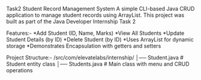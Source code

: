 Task2
Student Record Management System
A simple CLI-based Java CRUD application to manage student records using ArrayList.
This project was built as part of the Java Developer Internship Task 2

Features:-
*Add Student (ID, Name, Marks)
*View All Students
*Update Student Details (by ID)
*Delete Student (by ID)
*Uses ArrayList for dynamic storage
*Demonstrates Encapsulation with getters and setters

Project Structure:-
/src/com/elevatelabs/internship/
│── Student.java               # Student entity class
│── Students.java              # Main class with menu and CRUD operations
